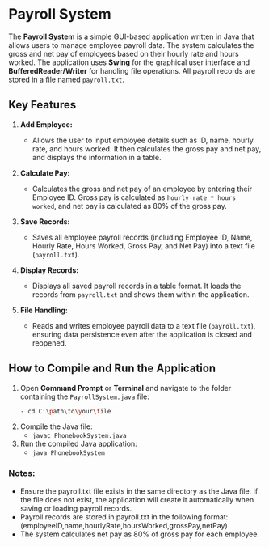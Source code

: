 # Payroll System

The **Payroll System** is a simple GUI-based application written in Java that allows users to manage employee payroll data. The system calculates the gross and net pay of employees based on their hourly rate and hours worked. The application uses **Swing** for the graphical user interface and **BufferedReader/Writer** for handling file operations. All payroll records are stored in a file named `payroll.txt`.

## Key Features

1. **Add Employee:**
   - Allows the user to input employee details such as ID, name, hourly rate, and hours worked. It then calculates the gross pay and net pay, and displays the information in a table.
   
2. **Calculate Pay:**
   - Calculates the gross and net pay of an employee by entering their Employee ID. Gross pay is calculated as `hourly rate * hours worked`, and net pay is calculated as 80% of the gross pay.

3. **Save Records:**
   - Saves all employee payroll records (including Employee ID, Name, Hourly Rate, Hours Worked, Gross Pay, and Net Pay) into a text file (`payroll.txt`).
   
4. **Display Records:**
   - Displays all saved payroll records in a table format. It loads the records from `payroll.txt` and shows them within the application.

5. **File Handling:**
   - Reads and writes employee payroll data to a text file (`payroll.txt`), ensuring data persistence even after the application is closed and reopened.

## How to Compile and Run the Application

1. Open **Command Prompt** or **Terminal** and navigate to the folder containing the `PayrollSystem.java` file:
   ```bash
   - cd C:\path\to\your\file
2. Compile the Java file:
   - `javac PhonebookSystem.java`
3. Run the compiled Java application:
   - `java PhonebookSystem`
### Notes:

   - Ensure the payroll.txt file exists in the same directory as the Java file. If the file does not exist, the application will create it automatically when saving or loading payroll records.
   - Payroll records are stored in payroll.txt in the following format:
    (employeeID,name,hourlyRate,hoursWorked,grossPay,netPay)
   - The system calculates net pay as 80% of gross pay for each employee.
